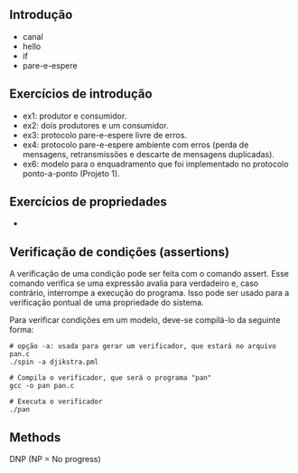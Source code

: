 ## Introdução

- canal
- hello
- if
- pare-e-espere


## Exercícios de introdução

- ex1: produtor e consumidor.
- ex2: dois produtores e um consumidor.
- ex3: protocolo pare-e-espere livre de erros.
- ex4: protocolo pare-e-espere ambiente com erros (perda de mensagens, retransmissões e descarte de mensagens duplicadas).
- ex6: modelo para o enquadramento que foi implementado no protocolo ponto-a-ponto (Projeto 1).

## Exercícios de propriedades

-

## Verificação de condições (assertions)

A verificação de uma condição pode ser feita com o comando assert. Esse comando verifica se uma expressão avalia para verdadeiro e, caso contrário, interrompe a execução do programa. Isso pode ser usado para a verificação pontual de uma propriedade do sistema.

Para verificar condições em um modelo, deve-se compilá-lo da seguinte forma:

```
# opção -a: usada para gerar um verificador, que estará no arquivo pan.c
./spin -a djikstra.pml
 
# Compila o verificador, que será o programa "pan"
gcc -o pan pan.c
 
# Executa o verificador
./pan
```


## Methods

DNP (NP = No progress)